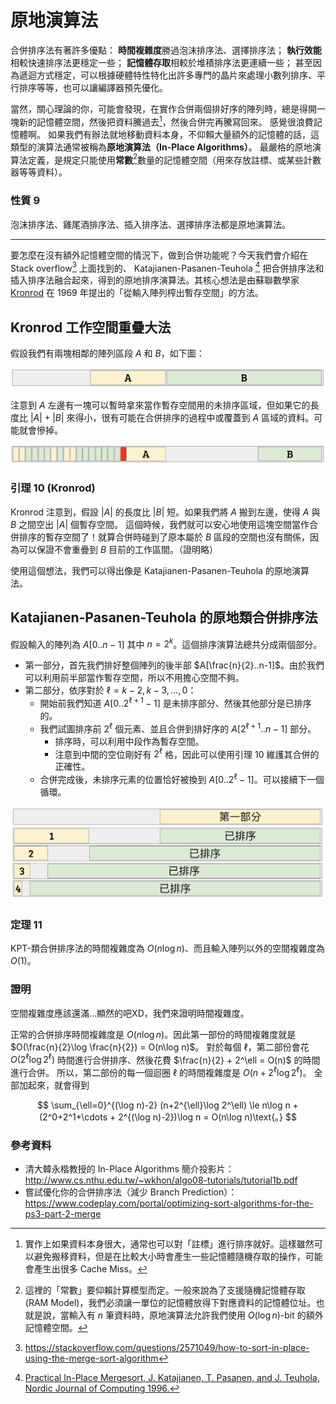 # 原地演算法

合併排序法有著許多優點：
**時間複雜度**勝過泡沫排序法、選擇排序法；
**執行效能**相較快速排序法更穩定一些；
**記憶體存取**相較於堆積排序法更連續一些；
甚至因為遞迴方式穩定，可以根據硬體特性特化出許多專門的晶片來處理小數列排序、平行排序等等，也可以讓編譯器預先優化。

當然，關心理論的你，可能會發現，在實作合併兩個排好序的陣列時，總是得開一塊新的記憶體空間，然後把資料騰過去[^1]，然後合併完再騰寫回來。
感覺很浪費記憶體啊。
如果我們有辦法就地移動資料本身，不仰賴大量額外的記憶體的話，這類型的演算法通常被稱為**原地演算法（In-Place Algorithms）**。
最嚴格的原地演算法定義，是規定只能使用**常數**[^4]數量的記憶體空間（用來存放註標、或某些計數器等等資料）。

### 性質 9

泡沫排序法、雞尾酒排序法、插入排序法、選擇排序法都是原地演算法。

-----

要怎麼在沒有額外記憶體空間的情況下，做到合併功能呢？今天我們會介紹在 Stack overflow[^3] 上面找到的、 Katajianen-Pasanen-Teuhola [^2] 把合併排序法和插入排序法融合起來，得到的原地排序演算法。其核心想法是由蘇聯數學家 [Kronrod](https://en.wikipedia.org/wiki/Alexander_Kronrod) 在 1969 年提出的「從輸入陣列榨出暫存空間」的方法。

## Kronrod 工作空間重疊大法

假設我們有兩塊相鄰的陣列區段 $A$ 和 $B$，如下圖：

![](./in-place-mergesort1.png)

注意到 $A$ 左邊有一塊可以暫時拿來當作暫存空間用的未排序區域，但如果它的長度比 $|A|+|B|$ 來得小，很有可能在合併排序的過程中或覆蓋到 $A$ 區域的資料。可能就會慘掉。

![](./in-place-mergesort2.png)

### 引理 10 (Kronrod)

Kronrod 注意到，假設 $|A|$ 的長度比 $|B|$ 短。如果我們將 $A$ 搬到左邊，使得 $A$ 與 $B$ 之間空出 $|A|$ 個暫存空間。
這個時候，我們就可以安心地使用這塊空間當作合併排序的暫存空間了！就算合併時碰到了原本屬於 $B$ 區段的空間也沒有關係，因為可以保證不會重疊到 $B$ 目前的工作區間。（證明略）

使用這個想法，我們可以得出像是 Katajianen-Pasanen-Teuhola 的原地演算法。


## Katajianen-Pasanen-Teuhola 的原地類合併排序法

假設輸入的陣列為 $A[0..n-1]$ 其中 $n=2^k$。這個排序演算法總共分成兩個部分。

* 第一部分，首先我們排好整個陣列的後半部 $A[\frac{n}{2}..n-1]$。由於我們可以利用前半部當作暫存空間，所以不用擔心空間不夠。
* 第二部分，依序對於 $\ell = k-2, k-3, \ldots, 0$：
  * 開始前我們知道 $A[0..2^{\ell+1}-1]$ 是未排序部分、然後其他部分是已排序的。
  * 我們試圖排序前 $2^{\ell}$ 個元素、並且合併到排好序的 $A[2^{\ell+1}..n-1]$ 部分。
    * 排序時，可以利用中段作為暫存空間。
    * 注意到中間的空位剛好有 $2^{\ell}$ 格，因此可以使用引理 10 維護其合併的正確性。
  * 合併完成後，未排序元素的位置恰好被換到 $A[0..2^{\ell}-1]$。可以接續下一個循環。

![](./in-place-mergesort3.png)

### 定理 11

KPT-類合併排序法的時間複雜度為 $O(n\log n)$、而且輸入陣列以外的空間複雜度為 $O(1)$。

### 證明

空間複雜度應該還滿…顯然的吧XD，我們來證明時間複雜度。

正常的合併排序時間複雜度是 $O(n\log n)$。因此第一部份的時間複雜度就是 $O(\frac{n}{2}\log \frac{n}{2}) = O(n\log n)$。
對於每個 $\ell$，第二部份會花 $O(2^\ell\log 2^\ell)$ 時間進行合併排序、然後花費 $\frac{n}{2} + 2^\ell = O(n)$ 的時間進行合併。
所以，第二部份的每一個迴圈 $\ell$ 的時間複雜度是 $O(n+2^\ell\log 2^\ell)$。
全部加起來，就會得到

$$
\sum_{\ell=0}^{(\log n)-2} (n+2^{\ell}\log 2^\ell)
\le n\log n + (2^0+2^1+\cdots + 2^{(\log n)-2})\log n = O(n\log n)\text{。}
$$

### 參考資料

* 清大韓永楷教授的 In-Place Algorithms 簡介投影片：http://www.cs.nthu.edu.tw/~wkhon/algo08-tutorials/tutorial1b.pdf
* 嘗試優化你的合併排序法（減少 Branch Prediction）：https://www.codeplay.com/portal/optimizing-sort-algorithms-for-the-ps3-part-2-merge
<!-- * 交大黃光明教授和 S. Lin 當年在貝爾實驗室發表的合併演算法：https://epubs.siam.org/doi/abs/10.1137/0201004 -->

[^1]: 實作上如果資料本身很大，通常也可以對「註標」進行排序就好。這樣雖然可以避免搬移資料，但是在比較大小時會產生一些記憶體隨機存取的操作，可能會產生出很多 Cache Miss。
[^2]: [Practical In-Place Mergesort, J. Katajianen, T. Pasanen, and J. Teuhola, Nordic Journal of Computing 1996.](https://pdfs.semanticscholar.org/9de9/2ae68f76c040c40fad4bb3aabb7146cb8c3d.pdf)
[^3]: https://stackoverflow.com/questions/2571049/how-to-sort-in-place-using-the-merge-sort-algorithm
[^4]: 這裡的「常數」要仰賴計算模型而定。一般來說為了支援隨機記憶體存取(RAM Model)，我們必須讓一單位的記憶體放得下對應資料的記憶體位址。也就是說，當輸入有 $n$ 筆資料時，原地演算法允許我們使用 $O(\log n)$-bit 的額外記憶體空間。